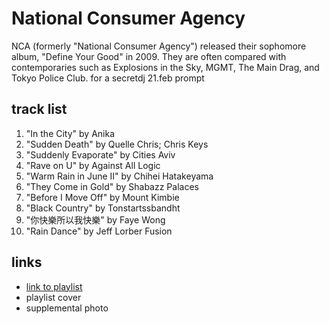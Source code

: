 # National Consumer Agency

NCA (formerly &quot;National Consumer Agency&quot;) released their sophomore album, &quot;Define Your Good&quot; in 2009. They are often compared with contemporaries such as Explosions in the Sky, MGMT, The Main Drag, and Tokyo Police Club. for a secretdj 21.feb prompt

## track list

1. "In the City" by Anika
2. "Sudden Death" by Quelle Chris; Chris Keys
3. "Suddenly Evaporate" by Cities Aviv
4. "Rave on U" by Against All Logic
5. "Warm Rain in June II" by Chihei Hatakeyama
6. "They Come in Gold" by Shabazz Palaces
7. "Before I Move Off" by Mount Kimbie
8. "Black Country" by Tonstartssbandht
9. "你快樂所以我快樂" by Faye Wong
10. "Rain Dance" by Jeff Lorber Fusion

## links

- [link to playlist](https://open.spotify.com/playlist/5KosoW91jvviXuN4I0ig7M)
- playlist cover
- supplemental photo
